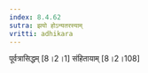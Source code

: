 ```yaml
---
index: 8.4.62
sutra: झयो होऽन्यतरस्याम्
vritti: adhikara
---
```


पूर्वत्रासिद्धम् [8।2।1]  संहितायाम् [8।2।108] 